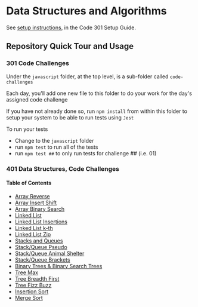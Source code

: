 # Data Structures and Algorithms

See [setup instructions](https://codefellows.github.io/setup-guide/code-301/3-code-challenges), in the Code 301 Setup Guide.

## Repository Quick Tour and Usage

### 301 Code Challenges

Under the `javascript` folder, at the top level, is a sub-folder called `code-challenges`

Each day, you'll add one new file to this folder to do your work for the day's assigned code challenge

If you have not already done so, run `npm install` from within this folder to setup your system to be able to run tests using `Jest`

To run your tests

- Change to the `javascript` folder
- run `npm test` to run all of the tests
- run `npm test ##` to only run tests for challenge ## (i.e. 01)

### 401 Data Structures, Code Challenges

#### Table of Contents

- [Array Reverse](./python/docs/array_reverse/README.md)
- [Array Insert Shift](./python/docs/array_insert_shift/README.md)
- [Array Binary Search](./python/docs/array_binary_search/README.md)
- [Linked List](./python/docs/linked_list/README.md)
- [Linked List Insertions](./python/docs/linked_list_insertions/README.md)
- [Linked List k-th](./python/docs/linked_list_kth/README.md)
- [Linked List Zip](./python/docs/linked_list_zip/README.md)
- [Stacks and Queues](./python/docs/stack_and_queue/README.md)
- [Stack/Queue Pseudo](./python/docs/stack_queue_pseudo/README.md)
- [Stack/Queue Animal Shelter](./python/docs/stack_queue_animal_shelter/README.md)
- [Stack/Queue Brackets](./python/docs/stack_queue_brackets/README.md)
- [Binary Trees & Binary Search Trees](./python/docs/trees/README.md)
- [Tree Max](./python/docs/tree_max/README.md)
- [Tree Breadth First](./python/docs/tree_breadth_first/README.md)
- [Tree Fizz Buzz](./python/docs/tree_fizz_buzz/README.md)
- [Insertion Sort](./sorting/insertion/README.md)
- [Merge Sort](./sorting/merge/README.md)
